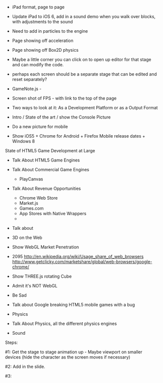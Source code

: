 - iPad format, page to page


- Update iPad to iOS 6, add in a sound demo when you walk over blocks, with adjustments to the sound

- Need to add in particles to the engine

- Page showing off acceleration

- Page showing off Box2D physics


- Maybe a little corner you can click on to open up editor for that stage and can modify the code.
- perhaps each screen should be a separate stage that can be edited and reset separately?

- GameNote.js - 

- Screen shot of FPS - with link to the top of the page


- Two ways to look at it: As a Development Platform or as a Output Format


- Intro / State of the art / show the Console Picture
- Do a new picture for mobile
- Show iOS5 + Chrome for Android + Firefox Mobile release dates + Windows 8

State of HTML5 Game Development at Large

- Talk About HTML5 Game Engines

- Talk About Commercial Game Engines
   - PlayCanvas


- Talk About Revenue Opportunities 
   - Chrome Web Store
   - Market.js
   - Games.com
   - App Stores with Native Wrappers
  -

- Talk about 

- 3D on the Web

- Show WebGL Market Penetration
- 2095
http://en.wikipedia.org/wiki/Usage_share_of_web_browsers
http://www.getclicky.com/marketshare/global/web-browsers/google-chrome/

- Show THREE.js rotating Cube
- Admit it's NOT WebGL
- Be Sad


- Talk about Google breaking HTML5 mobile games with a bug



- Physics

- Talk About Physics, all the different physics engines



- Sound


Steps:

#1: Get the stage to stage animation up - Maybe viewport on smaller devices
(hide the character as the screen moves if necessary)

#2: Add in the slide. 

#3:

